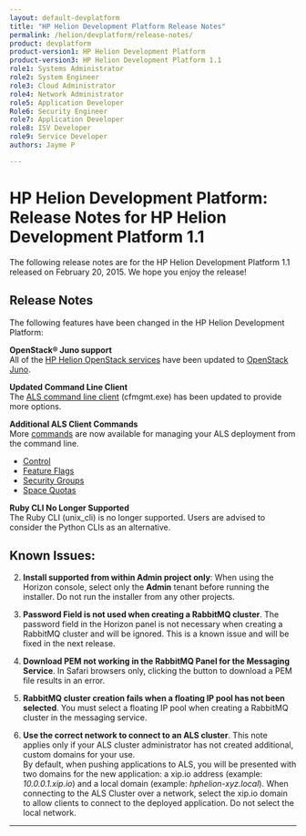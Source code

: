 ```yaml
---
layout: default-devplatform
title: "HP Helion Development Platform Release Notes"
permalink: /helion/devplatform/release-notes/
product: devplatform
product-version1: HP Helion Development Platform
product-version3: HP Helion Development Platform 1.1
role1: Systems Administrator 
role2: System Engineer
role3: Cloud Administrator
role4: Network Administrator
role5: Application Developer
Role6: Security Engineer
role7: Application Developer 
role8: ISV Developer
role9: Service Developer
authors: Jayme P

---
```

<!--UNDER REVISION-->

# HP Helion Development Platform: Release Notes for HP Helion Development Platform 1.1


The following release notes are for the HP Helion Development Platform 1.1 released on February 20, 2015. We hope you enjoy the release!

## Release Notes

The following features have been changed in the HP Helion Development Platform:

**OpenStack&reg; Juno support** <br />All of the [HP Helion OpenStack services](/helion/openstack/services/overview/#OpenStack) have been updated to [OpenStack Juno](http://www.openstack.org/software/juno/).

**Updated Command Line Client** <br />
The [ALS command line client](/als/v1/client/reference) (cfmgmt.exe) has been updated to provide more options.

**Additional ALS Client Commands**<br />
More [commands](/als/v1/user/reference/client-ref/) are now available for managing your ALS deployment from the command line.

- [Control](/als/v1/user/reference/client-ref/control)
- [Feature Flags](/als/v1/user/reference/client-ref/flags)
- [Security Groups](/als/v1/user/reference/client-ref/securitygroups)
- [Space Quotas](/als/v1/user/reference/client-ref/spacequotas) 

**Ruby CLI No Longer Supported** <br />The Ruby CLI (unix_cli) is no longer supported. Users are advised to consider the Python CLIs as an alternative.

## Known Issues:

2. **Install supported from within Admin project only**: When using the Horizon console, select only the **Admin** tenant before running the installer. Do not run the installer from any other projects.

3. **Password Field is not used when creating a RabbitMQ cluster**. The password field in the Horizon panel is not necessary when creating a RabbitMQ cluster and will be ignored. This is a known issue and will be fixed in the next release.

3. **Download PEM not working in the RabbitMQ Panel for the Messaging Service**. In Safari browsers only, clicking the button to download a PEM file results in an error. 

4. **RabbitMQ cluster creation fails when a floating IP pool has not been selected**. You must select a floating IP pool when creating a RabbitMQ cluster in the messaging service.

5. **Use the correct network to connect to an ALS cluster**. This note applies only if your ALS cluster administrator has not created additional, custom domains for your use. <br />By default, when pushing applications to ALS, you will be presented with two domains for the new application: a xip.io address (example: *10.0.0.1.xip.io*) and a local domain (example: *hphelion-xyz.local*). When connecting to the ALS Cluster over a network, select the xip.io domain to allow clients to connect to the deployed application. Do not select the local network. 

----
